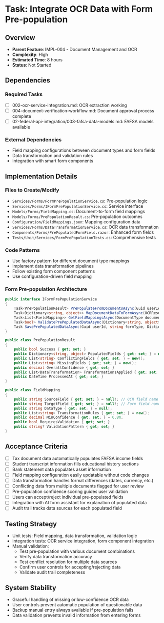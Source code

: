 # Task: Integrate OCR Data with Form Pre-population

## Overview
- **Parent Feature**: IMPL-004 - Document Management and OCR
- **Complexity**: High
- **Estimated Time**: 8 hours
- **Status**: Not Started

## Dependencies
### Required Tasks
- [ ] 002-ocr-service-integration.md: OCR extraction working
- [ ] 004-document-verification-workflow.md: Document approval process complete
- [ ] 02-federal-api-integration/003-fafsa-data-models.md: FAFSA models available

### External Dependencies
- Field mapping configurations between document types and form fields
- Data transformation and validation rules
- Integration with smart form components

## Implementation Details
### Files to Create/Modify
- `Services/Forms/FormPrePopulationService.cs`: Pre-population logic
- `Services/Forms/IFormPrePopulationService.cs`: Service interface
- `Models/Forms/FieldMapping.cs`: Document-to-form field mappings
- `Models/Forms/PrePopulationResult.cs`: Pre-population outcomes
- `Configuration/FieldMappings.json`: Mapping configuration data
- `Services/Forms/DataTransformationService.cs`: OCR data transformation
- `Components/Forms/PrePopulatedFormField.razor`: Enhanced form fields
- `Tests/Unit/Services/FormPrePopulationTests.cs`: Comprehensive tests

### Code Patterns
- Use factory pattern for different document type mappings
- Implement data transformation pipelines
- Follow existing form component patterns
- Use configuration-driven field mapping

### Form Pre-population Architecture
```csharp
public interface IFormPrePopulationService
{
    Task<PrePopulationResult> PrePopulateFromDocumentsAsync(Guid userId, string formType);
    Task<Dictionary<string, object>> MapDocumentDataToFormAsync(OCRResult ocrResult, string targetForm);
    Task<List<FieldMapping>> GetFieldMappingsAsync(DocumentType documentType, string targetForm);
    Task<bool> ValidatePrePopulatedDataAsync(Dictionary<string, object> formData, string formType);
    Task SavePrePopulatedDataAsync(Guid userId, string formType, Dictionary<string, object> data);
}

public class PrePopulationResult
{
    public bool Success { get; set; }
    public Dictionary<string, object> PopulatedFields { get; set; } = new();
    public List<string> ConflictingFields { get; set; } = new();
    public List<string> MissingFields { get; set; } = new();
    public decimal OverallConfidence { get; set; }
    public List<DataTransformation> TransformationsApplied { get; set; } = new();
    public DateTime ProcessedAt { get; set; }
}

public class FieldMapping
{
    public string SourceField { get; set; } = null!; // OCR field name
    public string TargetField { get; set; } = null!; // Form field name
    public string DataType { get; set; } = null!;
    public List<string> TransformationRules { get; set; } = new();
    public decimal MinConfidence { get; set; } = 0.8m;
    public bool RequiresValidation { get; set; }
    public string? ValidationPattern { get; set; }
}
```

## Acceptance Criteria
- [ ] Tax document data automatically populates FAFSA income fields
- [ ] Student transcript information fills educational history sections
- [ ] Bank statement data populates asset information
- [ ] Field mapping configuration easily updatable without code changes
- [ ] Data transformation handles format differences (dates, currency, etc.)
- [ ] Conflicting data from multiple documents flagged for user review
- [ ] Pre-population confidence scoring guides user validation
- [ ] Users can accept/reject individual pre-populated fields
- [ ] Integration with AI form assistant for explanation of populated data
- [ ] Audit trail tracks data sources for each populated field

## Testing Strategy
- Unit tests: Field mapping, data transformation, validation logic
- Integration tests: OCR service integration, form component integration
- Manual validation:
  - Test pre-population with various document combinations
  - Verify data transformation accuracy
  - Test conflict resolution for multiple data sources
  - Confirm user controls for accepting/rejecting data
  - Validate audit trail completeness

## System Stability
- Graceful handling of missing or low-confidence OCR data
- User controls prevent automatic population of questionable data
- Backup manual entry always available if pre-population fails
- Data validation prevents invalid information from entering forms